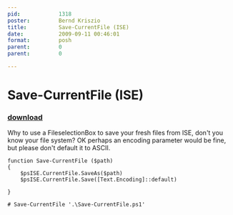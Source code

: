 ```yaml
---
pid:            1318
poster:         Bernd Kriszio
title:          Save-CurrentFile (ISE)
date:           2009-09-11 00:46:01
format:         posh
parent:         0
parent:         0

---
```


# Save-CurrentFile (ISE)

### [download](1318.ps1)

Why to use a FileselectionBox to save your fresh files from ISE, don't you know your file system? OK perhaps an encoding parameter would be fine, but please don't default it to ASCII.
 

```posh
function Save-CurrentFile ($path)
{
    $psISE.CurrentFile.SaveAs($path)
    $psISE.CurrentFile.Save([Text.Encoding]::default)

}

# Save-CurrentFile '.\Save-CurrentFile.ps1'


```
